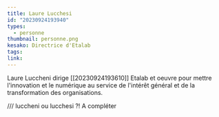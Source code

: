 ```yaml
---
title: Laure Lucchesi
id: "20230924193940"
types:
  - personne
thumbnail: personne.png
kesako: Directrice d'Etalab
tags:
link:
---
```


Laure Luccheni dirige [[20230924193610]] Etalab et oeuvre pour mettre l'innovation et le numérique au service de l'intérêt général et de la transformation des organisations.

/// luccheni ou lucchesi ?!
A compléter
